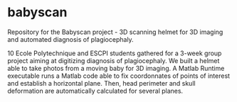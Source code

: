# babyscan
Repository for the Babyscan project - 3D scanning helmet for 3D imaging and automated diagnosis of plagiocephaly.


10 Ecole Polytechnique and ESCPI students gathered for a 3-week group project aiming at digitizing diagnosis of plagiocephaly. We built a helmet able to take photos from a moving baby for 3D imaging. A Matlab Runtime executable runs a Matlab code able to fix coordonnates of points of interest and establish a horizontal plane. Then, head perimeter and skull deformation are automatically calculated for several planes.
